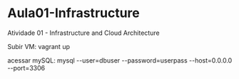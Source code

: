 # Aula01-Infrastructure
Atividade 01 -  Infrastructure and Cloud Architecture

Subir VM: 
vagrant up

acessar mySQL: 
mysql --user=dbuser --password=userpass --host=0.0.0.0 --port=3306

